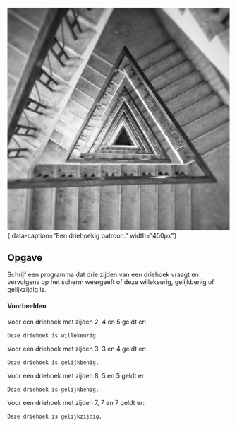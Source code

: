 ![Een driehoekig patroon.](media/triangles.jpg "Foto door Viswanath V Pai op Unsplash."){:data-caption="Een driehoekig patroon." width="450px"}

## Opgave
Schrijf een programma dat drie zijden van een driehoek vraagt en vervolgens op het scherm weergeeft of deze willekeurig, gelijkbenig of gelijkzijdig is.

#### Voorbeelden
Voor een driehoek met zijden 2, 4 en 5 geldt er:
```
Deze driehoek is willekeurig.
```

Voor een driehoek met zijden 3, 3 en 4 geldt er:
```
Deze driehoek is gelijkbenig.
```

Voor een driehoek met zijden 8, 5 en 5 geldt er:
```
Deze driehoek is gelijkbenig.
```

Voor een driehoek met zijden 7, 7 en 7 geldt er:
```
Deze driehoek is gelijkzijdig.
```

